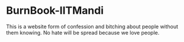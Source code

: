 # BurnBook-IITMandi
This is a website form of confession and bitching about people without them knowing. No hate will be spread because we love people.
